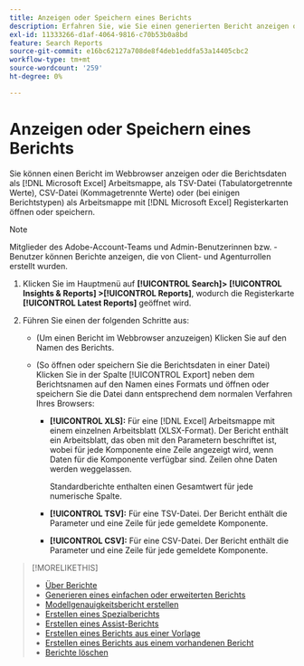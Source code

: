 ```yaml
---
title: Anzeigen oder Speichern eines Berichts
description: Erfahren Sie, wie Sie einen generierten Bericht anzeigen oder einen Bericht als Datei speichern.
exl-id: 11333266-d1af-4064-9816-c70b53b0a8bd
feature: Search Reports
source-git-commit: e16bc62127a708de8f4deb1eddfa53a14405cbc2
workflow-type: tm+mt
source-wordcount: '259'
ht-degree: 0%

---
```


# Anzeigen oder Speichern eines Berichts

Sie können einen Bericht im Webbrowser anzeigen oder die Berichtsdaten als [!DNL Microsoft Excel] Arbeitsmappe, als TSV-Datei (Tabulatorgetrennte Werte), CSV-Datei (Kommagetrennte Werte) oder (bei einigen Berichtstypen) als Arbeitsmappe mit [!DNL Microsoft Excel] Registerkarten öffnen oder speichern.

>[!NOTE]
>
>Mitglieder des Adobe-Account-Teams und Admin-Benutzerinnen bzw. -Benutzer können Berichte anzeigen, die von Client- und Agenturrollen erstellt wurden.

1. Klicken Sie im Hauptmenü auf **[!UICONTROL Search]> [!UICONTROL Insights & Reports] >[!UICONTROL Reports]**, wodurch die Registerkarte **[!UICONTROL Latest Reports]** geöffnet wird.

1. Führen Sie einen der folgenden Schritte aus:

   * (Um einen Bericht im Webbrowser anzuzeigen) Klicken Sie auf den Namen des Berichts.

   * (So öffnen oder speichern Sie die Berichtsdaten in einer Datei) Klicken Sie in der Spalte [!UICONTROL Export] neben dem Berichtsnamen auf den Namen eines Formats und öffnen oder speichern Sie die Datei dann entsprechend dem normalen Verfahren Ihres Browsers:

      * **[!UICONTROL XLS]:**   Für eine [!DNL Excel] Arbeitsmappe mit einem einzelnen Arbeitsblatt (XLSX-Format). Der Bericht enthält ein Arbeitsblatt, das oben mit den Parametern beschriftet ist, wobei für jede Komponente eine Zeile angezeigt wird, wenn Daten für die Komponente verfügbar sind. Zeilen ohne Daten werden weggelassen.

        Standardberichte enthalten einen Gesamtwert für jede numerische Spalte.

      * **[!UICONTROL TSV]:** Für eine TSV-Datei. Der Bericht enthält die Parameter und eine Zeile für jede gemeldete Komponente.

      * **[!UICONTROL CSV]:**   Für eine CSV-Datei. Der Bericht enthält die Parameter und eine Zeile für jede gemeldete Komponente.

>[!MORELIKETHIS]
>
>* [Über Berichte](/help/search-social-commerce/reports/report-about.md)
>* [Generieren eines einfachen oder erweiterten Berichts](/help/search-social-commerce/reports/management/basic-advanced/basic-advanced-report-generate.md)
>* [Modellgenauigkeitsbericht erstellen](/help/search-social-commerce/reports/management/model-accuracy/model-accuracy-report-generate.md)
>* [Erstellen eines Spezialberichts](/help/search-social-commerce/reports/management/specialty/specialty-report-generate.md)
>* [Erstellen eines Assist-Berichts](/help/search-social-commerce/reports/management/assist/assist-report-generate.md)
>* [Erstellen eines Berichts aus einer Vorlage](/help/search-social-commerce/reports/management/report-generate-from-template.md)
>* [Erstellen eines Berichts aus einem vorhandenen Bericht](/help/search-social-commerce/reports/management/report-generate-from-existing.md)
>* [Berichte löschen](/help/search-social-commerce/reports/management/report-delete.md)
